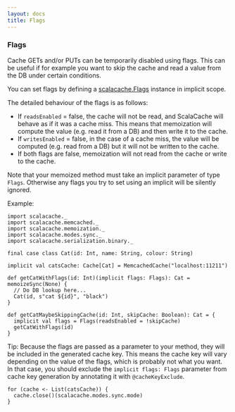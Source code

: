 ```yaml
---
layout: docs
title: Flags
---
```


### Flags

Cache GETs and/or PUTs can be temporarily disabled using flags. This can be useful if for example you want to skip the cache and read a value from the DB under certain conditions.

You can set flags by defining a [scalacache.Flags](https://github.com/cb372/scalacache/blob/master/modules/core/shared/src/main/scala/scalacache/Flags.scala) instance in implicit scope.

The detailed behaviour of the flags is as follows:

* If `readsEnabled` = false, the cache will not be read, and ScalaCache will behave as if it was a cache miss. This means that memoization will compute the value (e.g. read it from a DB) and then write it to the cache.
* If `writesEnabled` = false, in the case of a cache miss, the value will be computed (e.g. read from a DB) but it will not be written to the cache.
* If both flags are false, memoization will not read from the cache or write to the cache.

Note that your memoized method must take an implicit parameter of type `Flags`. Otherwise any flags you try to set using an implicit will be silently ignored.

Example:

```tut:silent
import scalacache._
import scalacache.memcached._
import scalacache.memoization._
import scalacache.modes.sync._
import scalacache.serialization.binary._

final case class Cat(id: Int, name: String, colour: String)

implicit val catsCache: Cache[Cat] = MemcachedCache("localhost:11211")

def getCatWithFlags(id: Int)(implicit flags: Flags): Cat = memoizeSync(None) {
  // Do DB lookup here...
  Cat(id, s"cat ${id}", "black")
}

def getCatMaybeSkippingCache(id: Int, skipCache: Boolean): Cat = {
  implicit val flags = Flags(readsEnabled = !skipCache)
  getCatWithFlags(id)
}
```

Tip: Because the flags are passed as a parameter to your method, they will be included in the generated cache key. This means the cache key will vary depending on the value of the flags, which is probably not what you want. In that case, you should exclude the `implicit flags: Flags` parameter from cache key generation by annotating it with `@cacheKeyExclude`.

```tut:invisible
for (cache <- List(catsCache)) {
  cache.close()(scalacache.modes.sync.mode)
} 
```
